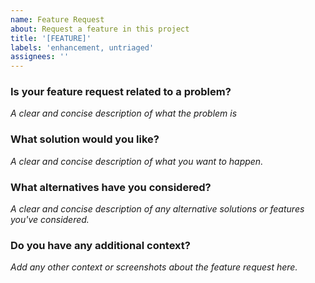 ```yaml
---
name: Feature Request
about: Request a feature in this project
title: '[FEATURE]'
labels: 'enhancement, untriaged'
assignees: ''
---
```


### Is your feature request related to a problem?
_A clear and concise description of what the problem is_

### What solution would you like?
_A clear and concise description of what you want to happen._

### What alternatives have you considered?
_A clear and concise description of any alternative solutions or features you've considered._

### Do you have any additional context?
_Add any other context or screenshots about the feature request here._
